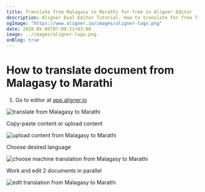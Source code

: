 ```yaml
---
title: Translate from Malagasy to Marathi for free in Aligner Editor
description: Aligner Dual Editor Tutorial. How to translate for free from Malagasy to Marathi. Aligner is multilingual document management platform. 
ogImage: "https://www.aligner.io/images/aligner-logo.png"
date: 2020-05-06T07:09:21+03:00
image: ../images/aligner-logo.png
onBlog: true
---
```


# How to translate document from Malagasy to Marathi

1. Go to editor at [app.aligner.io](https://app.aligner.io "Aligner App web page")

![translate from Malagasy to Marathi](../aligner-blank-editor.png "translate from Malagasy to Marathi")

Copy-paste content or upload content

![upload content from Malagasy to Marathi](../aligner-uploaded-document.png "upload content from Malagasy to Marathi")

Choose desired language

![choose machine translation from Malagasy to Marathi](../aligner-language-dropdown.png "choose machine translation from Malagasy to Marathi")

Work and edit 2 documents in parallel

![edit translation from Malagasy to Marathi](../aligner-double-sitded-editor.png "edit translation from Malagasy to Marathi")

